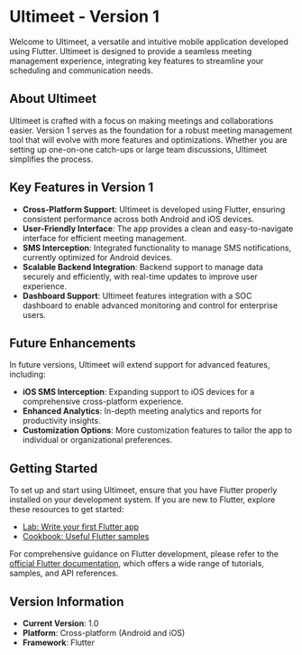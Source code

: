 # Ultimeet - Version 1

Welcome to Ultimeet, a versatile and intuitive mobile application developed using Flutter. Ultimeet is designed to provide a seamless meeting management experience, integrating key features to streamline your scheduling and communication needs.

## About Ultimeet

Ultimeet is crafted with a focus on making meetings and collaborations easier. Version 1 serves as the foundation for a robust meeting management tool that will evolve with more features and optimizations. Whether you are setting up one-on-one catch-ups or large team discussions, Ultimeet simplifies the process.

## Key Features in Version 1

- **Cross-Platform Support**: Ultimeet is developed using Flutter, ensuring consistent performance across both Android and iOS devices.
- **User-Friendly Interface**: The app provides a clean and easy-to-navigate interface for efficient meeting management.
- **SMS Interception**: Integrated functionality to manage SMS notifications, currently optimized for Android devices.
- **Scalable Backend Integration**: Backend support to manage data securely and efficiently, with real-time updates to improve user experience.
- **Dashboard Support**: Ultimeet features integration with a SOC dashboard to enable advanced monitoring and control for enterprise users.

## Future Enhancements

In future versions, Ultimeet will extend support for advanced features, including:
- **iOS SMS Interception**: Expanding support to iOS devices for a comprehensive cross-platform experience.
- **Enhanced Analytics**: In-depth meeting analytics and reports for productivity insights.
- **Customization Options**: More customization features to tailor the app to individual or organizational preferences.

## Getting Started

To set up and start using Ultimeet, ensure that you have Flutter properly installed on your development system. If you are new to Flutter, explore these resources to get started:

- [Lab: Write your first Flutter app](https://docs.flutter.dev/get-started/codelab)
- [Cookbook: Useful Flutter samples](https://docs.flutter.dev/cookbook)

For comprehensive guidance on Flutter development, please refer to the [official Flutter documentation](https://docs.flutter.dev/), which offers a wide range of tutorials, samples, and API references.

## Version Information

- **Current Version**: 1.0
- **Platform**: Cross-platform (Android and iOS)
- **Framework**: Flutter
